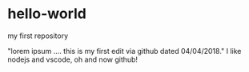 # hello-world
my first repository

"lorem ipsum .... this is my first edit via github dated 04/04/2018."
I like nodejs and vscode, oh and now github!
